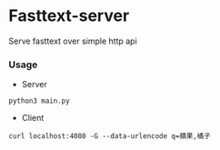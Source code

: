 # Fasttext-server
Serve fasttext over simple http api

### Usage
* Server

`python3 main.py`

* Client

`curl localhost:4080 -G --data-urlencode q=蘋果,橘子`
